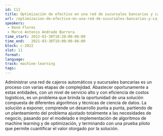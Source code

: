 ```yaml
---
id: C11
title: Optimización de efectivo en una red de sucursales bancarias y cajeros automáticos
url: /optimizacion-de-efectivo-en-una-red-de-sucursales-bancarias-y-cajeros-automaticos
speakers:
 - René Flores
 - Marco Antonio Andrade Barrera
time_start: 2022-03-30T18:20:00-06:00
time_end:   2021-03-30T19:00:00-06:00
block: c-2022
slot: 11
format: 
language: 
track: machine-learning
tags:
---
```


Administrar una red de cajeros automáticos y sucursales bancarias es un proceso con varias etapas de complejidad. Abastecer oportunamente a estas entidades, con un nivel de servicio alto y con eficiencia de costos logísticos, es un problema que brinda la oportunidad de una solución compuesta de diferentes algoritmos y técnicas de ciencia de datos. La solución a exponer, comprende un desarrollo punta a punta, partiendo de un planteamiento del problema ajustado totalmente a las necesidades de negocio, pasando por el modelado e implementación de algoritmos de machine learning y de optimización, y terminando con una prueba piloto que permite cuantificar el valor otorgado por la solución.

